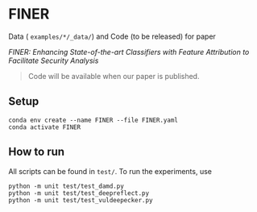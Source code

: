 # FINER

Data ( `examples/*/_data/`) and Code (to be released) for paper

*FINER: Enhancing State-of-the-art Classifiers with Feature Attribution to Facilitate Security Analysis*

> Code will be available when our paper is published.

## Setup

```shell
conda env create --name FINER --file FINER.yaml
conda activate FINER
```

## How to run

All scripts can be found in `test/`. To run the experiments, use 

```shell
python -m unit test/test_damd.py
python -m unit test/test_deepreflect.py
python -m unit test/test_vuldeepecker.py
```
